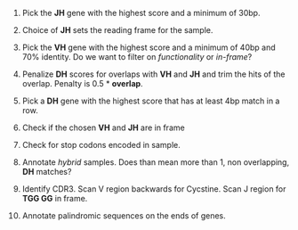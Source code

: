 1. Pick the **JH** gene with the highest score and a minimum of 30bp.

2. Choice of **JH** sets the reading frame for the sample.

3. Pick the **VH** gene with the highest score and a minimum of 40bp and 70% identity. Do we want to filter on *functionality* or *in-frame*?

4. Penalize **DH** scores for overlaps with **VH** and **JH** and trim the hits of the overlap. Penalty is 0.5 * **overlap**.

5. Pick a **DH** gene with the highest score that has at least 4bp match in a row.

6. Check if the chosen **VH** and **JH** are in frame

7. Check for stop codons encoded in sample.

8. Annotate *hybrid* samples. Does than mean more than 1, non overlapping, **DH** matches?

9. Identify CDR3. Scan V region backwards for Cycstine. Scan J region for **TGG GG** in frame. 

10. Annotate palindromic sequences on the ends of genes.
